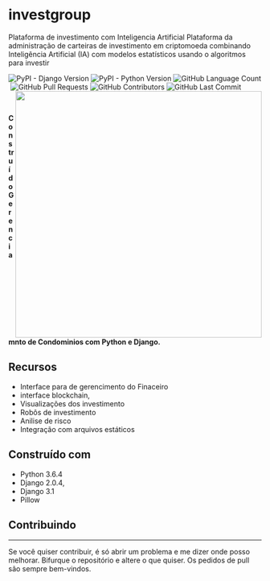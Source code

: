 # investgroup
Plataforma de investimento com Inteligencia Artificial
Plataforma da administração de carteiras de investimento em criptomoeda combinando Inteligência Artificial (IA) com modelos estatísticos usando o algoritmos para investir


<p align = left'>
    <img alt="PyPI - Django Version" src="https://img.shields.io/pypi/djversions/djangorestframework">
    <img alt="PyPI - Python Version" src="https://img.shields.io/pypi/pyversions/Django">
    <img alt="GitHub Language Count" src="https://img.shields.io/github/languages/count/ricardolopespires/investgroup"/>
    <img alt="" src="https://img.shields.io/github/repo-size/ricardolopespires/investgroup" />
    <img alt="GitHub Pull Requests" src="https://img.shields.io/github/issues-pr/ricardolopespires/investgroup" />
    <img alt="GitHub Contributors" src="https://img.shields.io/github/contributors/ricardolopespires/investgroup" />
    <img alt="GitHub Last Commit" src="https://img.shields.io/github/last-commit/ricardolopespires/investgroup" />
                
   <img align = right src="https://github.com/ricardolopespires/SinAnalytics/blob/main/home-img.png" width = 490/>
</p>


<br>

**Construído Gerenciamnto de Condominios com Python e Django.**




## Recursos

* Interface para de gerencimento do Finaceiro
* interface blockchain, 
* Visualizações dos investimento
* Robôs de investimento 
* Anilise de risco 
* Integração com arquivos estáticos

## Construído com

* Python 3.6.4
* Django  2.0.4,
* Django 3.1
* Pillow

## Contribuindo

-----------------------------------------------------
Se você quiser contribuir, é só abrir um problema e me dizer onde posso melhorar.
Bifurque o repositório e altere o que quiser.
Os pedidos de pull são sempre bem-vindos.
